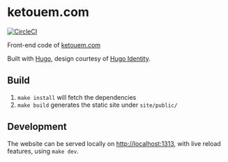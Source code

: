 # ketouem.com

[![CircleCI](https://circleci.com/gh/Ketouem/ketouem.com.svg?style=svg)](https://circleci.com/gh/Ketouem/ketouem.com)

Front-end code of [ketouem.com](https://ketouem.com)

Built with [Hugo](https://gohugo.io/), design courtesy of [Hugo Identity](https://themes.gohugo.io/hugo-identity-theme/).

## Build

1. `make install` will fetch the dependencies
2. `make build` generates the static site under `site/public/`

## Development

The website can be served locally on [http://localhost:1313](http://localhost:1313), with live reload features, using `make dev`.
